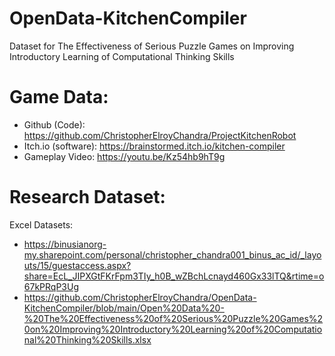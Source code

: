 # OpenData-KitchenCompiler
Dataset for The Effectiveness of Serious Puzzle Games on Improving Introductory Learning of Computational Thinking Skills 

# Game Data:
- Github (Code): https://github.com/ChristopherElroyChandra/ProjectKitchenRobot 
- Itch.io (software): https://brainstormed.itch.io/kitchen-compiler
- Gameplay Video: https://youtu.be/Kz54hb9hT9g

# Research Dataset:
Excel Datasets:
- https://binusianorg-my.sharepoint.com/personal/christopher_chandra001_binus_ac_id/_layouts/15/guestaccess.aspx?share=EcL_JIPXGtFKrFpm3TIy_h0B_wZBchLcnayd460Gx33lTQ&rtime=o67kPRqP3Ug
- https://github.com/ChristopherElroyChandra/OpenData-KitchenCompiler/blob/main/Open%20Data%20-%20The%20Effectiveness%20of%20Serious%20Puzzle%20Games%20on%20Improving%20Introductory%20Learning%20of%20Computational%20Thinking%20Skills.xlsx
